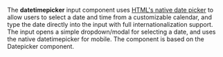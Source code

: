 The **datetimepicker** input component uses [HTML's native date picker](https://developer.mozilla.org/en-US/docs/Web/HTML/Element/input/date) to allow users to select a date and time from a customizable calendar, and type the date directly into the input with full internationalization support.
The input opens a simple dropdown/modal for selecting a date, and uses the native datetimepicker for mobile.
The component is based on the Datepicker component.